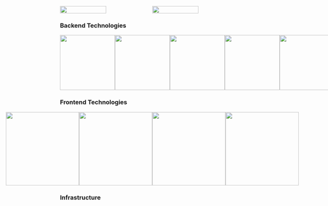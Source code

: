 <div style="display: flex; justify-content: space-between; align-items: center;">
  <img align="center"
       src="https://github-readme-stats.vercel.app/api?username=tomrlh&hide=stars,issues,contribs&count_private=true&theme=aura_dark&show_icons=true" 
       width="50%"
  />

  <img align="center" src="https://github-readme-stats.vercel.app/api/top-langs/?username=tomrlh&layout=compact&theme=aura_dark&show_icons=true" width="50%" />
</div>

<h3>Backend Technologies</h3>
<div style="display: flex; justify-content: space-between; align-items: center;">
  <img src="https://cdn.jsdelivr.net/gh/devicons/devicon/icons/java/java-original-wordmark.svg" width="150px" />
  <img src="https://cdn.jsdelivr.net/gh/devicons/devicon/icons/javascript/javascript-original.svg" width="150px" />
  <img src="https://cdn.jsdelivr.net/gh/devicons/devicon/icons/spring/spring-original-wordmark.svg" width="150px" />
  <img src="https://cdn.jsdelivr.net/gh/devicons/devicon/icons/adonisjs/adonisjs-original-wordmark.svg" width="150px" />
  <img src="https://cdn.jsdelivr.net/gh/devicons/devicon/icons/laravel/laravel-plain.svg" width="150px" />
</div>

<h3>Frontend Technologies</h3>
<div style="display: flex; justify-content: center;">
  <img src="https://cdn.jsdelivr.net/gh/devicons/devicon/icons/react/react-original-wordmark.svg" width="200px" />
  <img src="https://cdn.jsdelivr.net/gh/devicons/devicon/icons/vuejs/vuejs-original.svg" width="200px" />
  <img src="https://cdn.jsdelivr.net/gh/devicons/devicon/icons/html5/html5-original.svg" width="200px" />
  <img src="https://cdn.jsdelivr.net/gh/devicons/devicon/icons/css3/css3-original.svg" width="200px" />
</div>

<h3>Infrastructure</h3>
<div style="display: flex; justify-content: center;">
  <link rel="stylesheet" href="https://cdn.jsdelivr.net/gh/devicons/devicon@v2.14.0/devicon.min.css">
  <link rel="stylesheet" href="https://cdn.jsdelivr.net/gh/devicons/devicon@v2.14.0/devicon.min.css">
</div>
